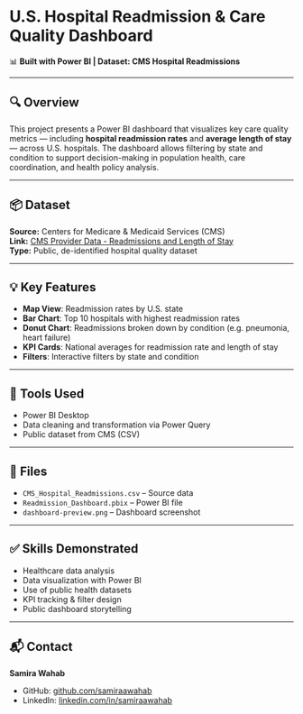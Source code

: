 # U.S. Hospital Readmission & Care Quality Dashboard

📊 **Built with Power BI | Dataset: CMS Hospital Readmissions**

---

## 🔍 Overview

This project presents a Power BI dashboard that visualizes key care quality metrics — including **hospital readmission rates** and **average length of stay** — across U.S. hospitals. The dashboard allows filtering by state and condition to support decision-making in population health, care coordination, and health policy analysis.

---

## 📦 Dataset

**Source:** Centers for Medicare & Medicaid Services (CMS)  
**Link:** [CMS Provider Data - Readmissions and Length of Stay](https://data.cms.gov/provider-data/dataset/9n3s-kdb3)  
**Type:** Public, de-identified hospital quality dataset

---

## 💡 Key Features

- **Map View**: Readmission rates by U.S. state  
- **Bar Chart**: Top 10 hospitals with highest readmission rates  
- **Donut Chart**: Readmissions broken down by condition (e.g. pneumonia, heart failure)  
- **KPI Cards**: National averages for readmission rate and length of stay  
- **Filters**: Interactive filters by state and condition

---

## 🔧 Tools Used

- Power BI Desktop  
- Data cleaning and transformation via Power Query  
- Public dataset from CMS (CSV)

---

## 📁 Files

- `CMS_Hospital_Readmissions.csv` – Source data  
- `Readmission_Dashboard.pbix` – Power BI file  
- `dashboard-preview.png` – Dashboard screenshot

---

## ✅ Skills Demonstrated

- Healthcare data analysis  
- Data visualization with Power BI  
- Use of public health datasets  
- KPI tracking & filter design  
- Public dashboard storytelling

---

## 📬 Contact

**Samira Wahab**  
- GitHub: [github.com/samiraawahab](https://github.com/samiraawahab)  
- LinkedIn: [linkedin.com/in/samiraawahab](https://linkedin.com/in/samiraawahab)


